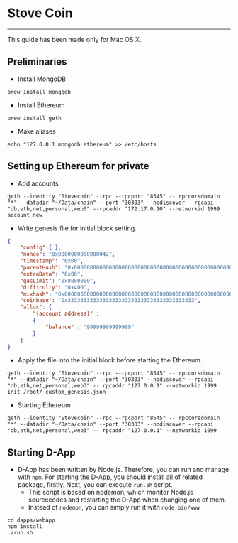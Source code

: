# Stove Coin
---
This guide has been made only for Mac OS X.

## Preliminaries
  - Install MongoDB

``` shell
brew install mongodb
```

  - Install Ethereum

``` shell
brew install geth
```

  - Make aliases
  
``` shell
echo "127.0.0.1 mongodb ethereum" >> /etc/hosts
```
  
## Setting up Ethereum for private
  - Add accounts
  
``` shell
geth --identity "Stovecoin" --rpc --rpcport "8545" -- rpccorsdomain "*" --datadir "~/Data/chain" --port "30303" --nodiscover --rpcapi "db,eth,net,personal,web3" --rpcaddr "172.17.0.10" --networkid 1999 account new
```

  - Write genesis file for initial block setting.
  
``` json
{
    "config":{ },
    "nonce": "0x0000000000000042",
	"timestamp": "0x00",
    "parentHash": "0x0000000000000000000000000000000000000000000000000000000000000000",
    "extraData": "0x00",
	"gasLimit": "0x8000000",
	"difficulty": "0x400",
    "mixhash": "0x0000000000000000000000000000000000000000000000000000000000000000",
    "coinbase": "0x3333333333333333333333333333333333333333",
	"alloc": {
		"{account address}" :
		{
			"balance" : "99999999999999"
		}
	}
}

```

  - Apply the file into the initial block before starting the Ethereum.
  
  ```shell
  geth --identity "Stovecoin" --rpc --rpcport "8545" -- rpccorsdomain "*" --datadir "~/Data/chain" --port "30303" --nodiscover --rpcapi "db,eth,net,personal,web3" -- rpcaddr "127.0.0.1" --networkid 1999 init /root/ custom_genesis.json
  ```
  
  - Starting Ethereum
  
  ```shell
  geth --identity "Stovecoin" --rpc --rpcport "8545" -- rpccorsdomain "*" --datadir "~/Data/chain" --port "30303" --nodiscover --rpcapi "db,eth,net,personal,web3" -- rpcaddr "127.0.0.1" --networkid 1999
  ```

## Starting D-App
  - D-App has been written by Node.js. Therefore, you can run and manage with `npm`. For starting the D-App, you should install all of related package, firstly. Next, you can execute `run.sh` script.
    - This script is based on nodemon, which monitor Node.js sourcecodes and restarting the D-App when changing one of them.
    - Instead of `nodemon`, you can simply run it with `node bin/www`

``` shell
cd dapps/webapp
npm install
./run.sh
```
